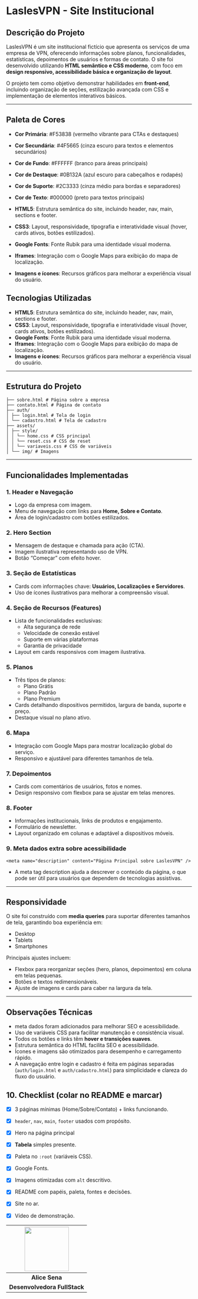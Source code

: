 # LaslesVPN - Site Institucional

## Descrição do Projeto
LaslesVPN é um site institucional fictício que apresenta os serviços de uma empresa de VPN, oferecendo informações sobre planos, funcionalidades, estatísticas, depoimentos de usuários e formas de contato. O site foi desenvolvido utilizando **HTML semântico e CSS moderno**, com foco em **design responsivo, acessibilidade básica e organização de layout**.

O projeto tem como objetivo demonstrar habilidades em **front-end**, incluindo organização de seções, estilização avançada com CSS e implementação de elementos interativos básicos.

---

## Paleta de Cores
- **Cor Primária**: #F53838 (vermelho vibrante para CTAs e destaques)
- **Cor Secundária**: #4F5665 (cinza escuro para textos e elementos secundários)
- **Cor de Fundo**: #FFFFFF (branco para áreas principais)
- **Cor de Destaque**: #0B132A (azul escuro para cabeçalhos e rodapés)
- **Cor de Suporte**: #2C3333 (cinza médio para bordas e separadores)
- **Cor de Texto**: #000000 (preto para textos principais)

- **HTML5**: Estrutura semântica do site, incluindo header, nav, main, sections e footer.
- **CSS3**: Layout, responsividade, tipografia e interatividade visual (hover, cards ativos, botões estilizados).
- **Google Fonts**: Fonte Rubik para uma identidade visual moderna.
- **Iframes**: Integração com o Google Maps para exibição do mapa de localização.
- **Imagens e ícones**: Recursos gráficos para melhorar a experiência visual do usuário.

## Tecnologias Utilizadas

- **HTML5**: Estrutura semântica do site, incluindo header, nav, main, sections e footer.
- **CSS3**: Layout, responsividade, tipografia e interatividade visual (hover, cards ativos, botões estilizados).
- **Google Fonts**: Fonte Rubik para uma identidade visual moderna.
- **Iframes**: Integração com o Google Maps para exibição do mapa de localização.
- **Imagens e ícones**: Recursos gráficos para melhorar a experiência visual do usuário.

---

## Estrutura do Projeto

```├── index.html # Página principal
├── sobre.html # Página sobre a empresa
├── contato.html # Página de contato
├── auth/
│ ├── login.html # Tela de login
│ └── cadastro.html # Tela de cadastro
├── assets/
│ ├── style/
│ │ └── home.css # CSS principal
│ │ └── reset.css # CSS de reset
│ │ └── variaveis.css # CSS de variáveis
│ └── img/ # Imagens
```

---

## Funcionalidades Implementadas

### 1. Header e Navegação
- Logo da empresa com imagem.
- Menu de navegação com links para **Home, Sobre e Contato**.
- Área de login/cadastro com botões estilizados.

### 2. Hero Section
- Mensagem de destaque e chamada para ação (CTA).
- Imagem ilustrativa representando uso de VPN.
- Botão “Começar” com efeito hover.

### 3. Seção de Estatísticas
- Cards com informações chave: **Usuários, Localizações e Servidores**.
- Uso de ícones ilustrativos para melhorar a compreensão visual.

### 4. Seção de Recursos (Features)
- Lista de funcionalidades exclusivas:
  - Alta segurança de rede
  - Velocidade de conexão estável
  - Suporte em várias plataformas
  - Garantia de privacidade
- Layout em cards responsivos com imagem ilustrativa.

### 5. Planos
- Três tipos de planos:
  - Plano Grátis
  - Plano Padrão
  - Plano Premium
- Cards detalhando dispositivos permitidos, largura de banda, suporte e preço.
- Destaque visual no plano ativo.

### 6. Mapa
- Integração com Google Maps para mostrar localização global do serviço.
- Responsivo e ajustável para diferentes tamanhos de tela.

### 7. Depoimentos
- Cards com comentários de usuários, fotos e nomes.
- Design responsivo com flexbox para se ajustar em telas menores.

### 8. Footer
- Informações institucionais, links de produtos e engajamento.
- Formulário de newsletter.
- Layout organizado em colunas e adaptável a dispositivos móveis.

### 9. Meta dados extra sobre acessibilidade
```<meta name="description" content="Página Principal sobre LaslesVPN" />```
- A meta tag description ajuda a descrever o conteúdo da página, o que pode ser útil para usuários que dependem de tecnologias assistivas.

---

## Responsividade
O site foi construído com **media queries** para suportar diferentes tamanhos de tela, garantindo boa experiência em:

- Desktop
- Tablets
- Smartphones

Principais ajustes incluem:
- Flexbox para reorganizar seções (hero, planos, depoimentos) em coluna em telas pequenas.
- Botões e textos redimensionáveis.
- Ajuste de imagens e cards para caber na largura da tela.

---

## Observações Técnicas

- meta dados foram adicionados para melhorar SEO e acessibilidade.
- Uso de variáveis CSS para facilitar manutenção e consistência visual.
- Todos os botões e links têm **hover e transições suaves**.
- Estrutura semântica do HTML facilita SEO e acessibilidade.
- Ícones e imagens são otimizados para desempenho e carregamento rápido.
- A navegação entre login e cadastro é feita em páginas separadas (`auth/login.html` e `auth/cadastro.html`) para simplicidade e clareza do fluxo do usuário.

## 10. Checklist (colar no README e marcar)

- [x]  3 páginas mínimas (Home/Sobre/Contato) + links funcionando.
- [x]  `header`, `nav`, `main`, `footer` usados com propósito.
- [x]  Hero na página principal
- [x]  **Tabela** simples presente.
- [x]  Paleta no `:root` (variáveis CSS).
- [x]  Google Fonts.
- [x]  Imagens otimizadas com `alt` descritivo.
- [x]  README com papéis, paleta, fontes e decisões.
- [x]  Site no ar.
- [x]  Vídeo de demonstração.


|   <img width="120" src="https://github.com/alicessena.png">  |
|:----------------------------:|
|        **Alice Sena**        |
| **Desenvolvedora FullStack** |